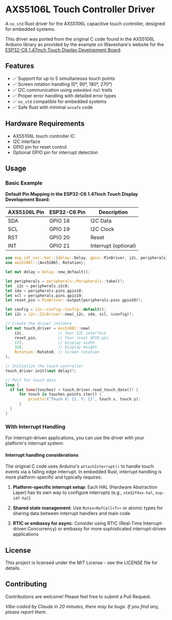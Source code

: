 # AXS5106L Touch Controller Driver

A `no_std` Rust driver for the AXS5106L capacitive touch controller, designed 
for embedded systems.

This driver was ported from the original C code found in the AXS5106L Arduino 
library as provided by the example on Waveshare's website for the 
[ESP32-C6 1.47inch Touch Display Development Board](https://www.waveshare.com/esp32-c6-touch-lcd-1.47.htm).

## Features

- ✅ Support for up to 5 simultaneous touch points
- ✅ Screen rotation handling (0°, 90°, 180°, 270°) 
- ✅ I2C communication using `embedded-hal` traits
- ✅ Proper error handling with detailed error types
- ✅ `no_std` compatible for embedded systems
- ✅ Safe Rust with minimal `unsafe` code

## Hardware Requirements

- AXS5106L touch controller IC
- I2C interface
- GPIO pin for reset control
- Optional GPIO pin for interrupt detection

## Usage

### Basic Example

**Default Pin Mapping in the ESP32-C6 1.47inch Touch Display Development Board:**

| AXS5106L Pin | ESP32-C6 Pin | Description          |
|--------------|--------------|----------------------|
| SDA          | GPIO 18      | I2C Data             |
| SCL          | GPIO 19      | I2C Clock            |
| RST          | GPIO 20      | Reset                |
| INT          | GPIO 21      | Interrupt (optional) |


```rust ignore
use esp_idf_svc::hal::{delay::Delay, gpio::PinDriver, i2c, peripherals};
use axs5106l::{Axs5106l, Rotation};

let mut delay = Delay::new_default(); 

let peripherals = peripherals::Peripherals::take()?;
let _i2c = peripherals.i2c0;
let sda = peripherals.pins.gpio18;
let scl = peripherals.pins.gpio19;
let reset_pin = PinDriver::output(peripherals.pins.gpio20)?;

let config = i2c::config::Config::default();
let i2c = i2c::I2cDriver::new(_i2c, sda, scl, &config)?;

// Create the driver instance
let mut touch_driver = Axs5106l::new(
    i2c,               // Your I2C interface
    reset_pin,         // Your reset GPIO pin
    172,               // Display width
    320,               // Display height
    Rotation::Rotate0, // Screen rotation
);

// Initialize the touch controller
touch_driver.init(&mut delay)?;

// Poll for touch data
loop {
  if let Some(touches) = touch_driver.read_touch_data()? {
      for touch in touches.points.iter() {
          println!("Touch X: {}, Y: {}", touch.x, touch.y);
      }
  }
}
```

### With Interrupt Handling

For interrupt-driven applications, you can use the driver with your platform's interrupt system:

#### Interrupt handling considerations

The original C code uses Arduino's `attachInterrupt()` to handle touch events
via a falling edge interrupt. In embedded Rust, interrupt handling is more
platform-specific and typically requires:

1. **Platform-specific interrupt setup**: Each HAL (Hardware Abstraction Layer)
   has its own way to configure interrupts (e.g., `stm32f4xx-hal`, `esp-idf-hal`)

2. **Shared state management**: Use `Mutex<RefCell<T>>` or atomic types for
   sharing data between interrupt handlers and main code

3. **RTIC or embassy for async**: Consider using RTIC (Real-Time Interrupt-driven
   Concurrency) or embassy for more sophisticated interrupt-driven applications

## License

This project is licensed under the MIT License - see the LICENSE file for details.

## Contributing

Contributions are welcome! Please feel free to submit a Pull Request.

_Vibe-coded by Claude in 20 minutes, there may be bugs. If you find any, please report them._
